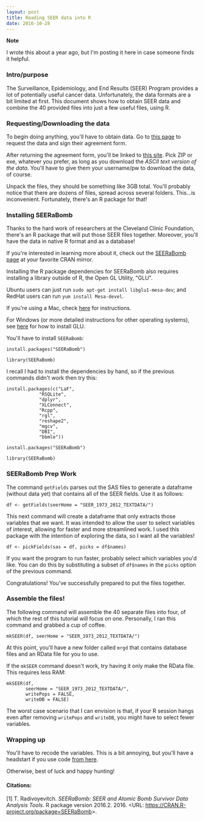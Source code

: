 ```yaml
---
layout: post
title: Reading SEER data into R
date: 2016-10-28
---
```


**Note**

I wrote this about a year ago, but I'm posting it here in case someone
finds it helpful.

### Intro/purpose

The Surveillance, Epidemiology, and End Results (SEER) Program provides
a lot of potentially useful cancer data. Unfortunately, the data formats
are a bit limited at first. This document shows how to obtain SEER data
and combine the 40 provided files into just a few useful files, using R.

### Requesting/Downloading the data

To begin doing anything, you'll have to obtain data. Go to [this
page](http://seer.cancer.gov/data/access.html) to request the data and
sign their agreement form.

After returning the agreement form, you'll be linked to [this
site](http://seer.cancer.gov/data/options.html). Pick ZIP or exe,
whatever you prefer, as long as you download the *ASCII text version of
the data*. You'll have to give them your username/pw to download the
data, of course.

Unpack the files, they should be something like 3GB total. You'll
probably notice that there are dozens of files, spread across several
folders. This...is inconvenient. Fortunately, there's an R package for
that!

### Installing SEERaBomb

Thanks to the hard work of researchers at the Cleveland Clinic
Foundation, there's an R package that will put those SEER files
together. Moreover, you'll have the data in native R format and as a
database!

If you're interested in learning more about it, check out the [SEERaBomb
page](https://cran.r-project.org/web/packages/SEERaBomb/index.html) at
your favorite CRAN mirror.

Installing the R package dependencies for SEERaBomb also requires
installing a library outside of R, the Open GL Utility, "GLU".

Ubuntu users can just run `sudo apt-get install libglu1-mesa-dev`; and
RedHat users can run `yum install Mesa-devel`.

If you're using a Mac, check
[here](http://alumni.cs.ucsb.edu/~wombatty/tutorials/opengl_mac_osx.html)
for instructions.

For Windows (or more detailed instructions for other operating systems), see [here](https://www.opengl.org/documentation/implementations/) for how to install GLU.

You'll have to install `SEERaBomb`:

    install.packages("SEERaBomb")

    library(SEERaBomb)

I recall I had to install the dependencies by hand, so if the previous 
commands didn't work then try this: 


    install.packages(c("LaF",
                "RSQLite",
                "dplyr",
                "XLConnect",
                "Rcpp",
                "rgl",
                "reshape2",
                "mgcv",
                "DBI",
                "bbmle"))

    install.packages("SEERaBomb")

    library(SEERaBomb)


### SEERaBomb Prep Work

The command `getFields` parses out the SAS files to generate a dataframe
(without data yet) that contains all of the SEER fields. Use it as
follows:

    df <- getFields(seerHome = "SEER_1973_2012_TEXTDATA/")

This next command will create a dataframe that only extracts those
variables that we want. It was intended to allow the user to select
variables of interest, allowing for faster and more streamlined work. I
used this package with the intention of exploring the data, so I want
all the variables!

    df <- pickFields(sas = df, picks = df$names)

If you want the program to run faster, probably select which variables
you'd like. You can do this by substituting a subset of `df$names` in
the `picks` option of the previous command.

Congratulations! You've successfully prepared to put the files together.

### Assemble the files!

The following command will assemble the 40 separate files into four, of
which the rest of this tutorial will focus on one. Personally, I ran
this command and grabbed a cup of coffee.

    mkSEER(df, seerHome = "SEER_1973_2012_TEXTDATA/")


At this point, you'll have a new folder called `mrgd` that contains 
database files and an RData file for you to use. 

If the `mkSEER` command doesn't work, try having it only make the 
RData file. This requires less RAM: 

    mkSEER(df, 
           seerHome = "SEER_1973_2012_TEXTDATA/", 
           writePops = FALSE, 
           writeDB = FALSE)

The worst case scenario that I can envision is that, if your R session
hangs even after removing `writePops` and `writeDB`, you might have 
to select fewer variables. 

### Wrapping up

You'll have to recode the variables. This is a bit annoying, but you'll 
have a headstart if you use code [from here](https://github.com/mustafaascha/SEERwithR/blob/master/02%20-%20Recoding/cleaningFakeData.R).

Otherwise, best of luck and happy hunting! 


#### Citations:

\[1\] T. Radivoyevitch. *SEERaBomb: SEER and Atomic Bomb Survivor Data
Analysis Tools*. R package version 2016.2. 2016. &lt;URL:
<https://CRAN.R-project.org/package=SEERaBomb>&gt;.

